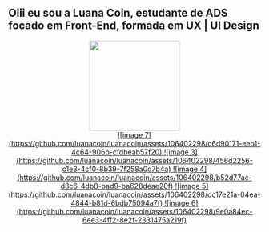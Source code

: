 ## Oiii eu sou a Luana Coin, estudante de ADS focado em Front-End, formada em UX | UI Design

<div align="center">
  <a href="https://github.com/luanacoin">
  <img height="180em" src="https://github-readme-stats.vercel.app/api?username=luanacoin&show_icons=true&theme=dark&include_all_commits=true&count_private=true"/>
</div>

 <div align="center">
![image 7](https://github.com/luanacoin/luanacoin/assets/106402298/c6d90171-eeb1-4c64-906b-cfdbeab57f20)
![image 3](https://github.com/luanacoin/luanacoin/assets/106402298/456d2256-c1e3-4cf0-8b39-7f258a0d7b4a)
![image 4](https://github.com/luanacoin/luanacoin/assets/106402298/b52d77ac-d8c6-4db8-bad9-ba628deae20f)
![image 5](https://github.com/luanacoin/luanacoin/assets/106402298/dc17e21a-04ea-4844-b81d-6bdb75094a7f)
![image 6](https://github.com/luanacoin/luanacoin/assets/106402298/9e0a84ec-6ee3-4ff2-8e2f-2331475a219f)

</div>
